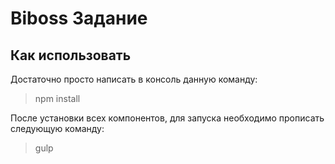# Biboss Задание
## Как использовать
Достаточно просто написать в консоль данную команду:
> npm install

После установки всех компонентов, для запуска необходимо прописать следующую команду:
> gulp
